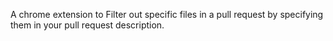 A chrome extension to Filter out specific files in a pull request by specifying them in your pull request description.